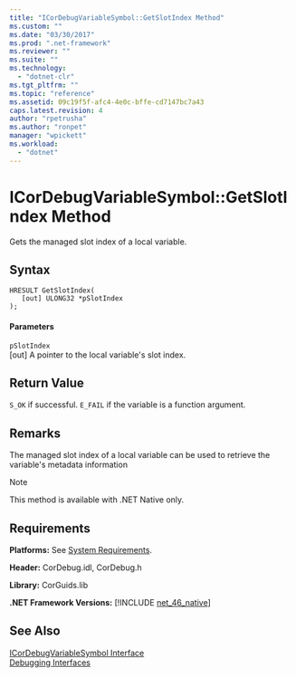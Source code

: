 ```yaml
---
title: "ICorDebugVariableSymbol::GetSlotIndex Method"
ms.custom: ""
ms.date: "03/30/2017"
ms.prod: ".net-framework"
ms.reviewer: ""
ms.suite: ""
ms.technology: 
  - "dotnet-clr"
ms.tgt_pltfrm: ""
ms.topic: "reference"
ms.assetid: 09c19f5f-afc4-4e0c-bffe-cd7147bc7a43
caps.latest.revision: 4
author: "rpetrusha"
ms.author: "ronpet"
manager: "wpickett"
ms.workload: 
  - "dotnet"
---
```

# ICorDebugVariableSymbol::GetSlotIndex Method
Gets the managed slot index of a local variable.  
  
## Syntax  
  
```  
HRESULT GetSlotIndex(  
   [out] ULONG32 *pSlotIndex  
);  
```  
  
#### Parameters  
 `pSlotIndex`  
 [out] A pointer to the local variable's slot index.  
  
## Return Value  
 `S_OK` if successful. `E_FAIL` if the variable is a function argument.  
  
## Remarks  
 The managed slot index of a local variable can be used to retrieve the variable's metadata information  
  
> [!NOTE]
>  This method is available with .NET Native only.  
  
## Requirements  
 **Platforms:** See [System Requirements](../../../../docs/framework/get-started/system-requirements.md).  
  
 **Header:** CorDebug.idl, CorDebug.h  
  
 **Library:** CorGuids.lib  
  
 **.NET Framework Versions:** [!INCLUDE [net_46_native](../../../../includes/net-46-native-md.md)]  
  
## See Also  
 [ICorDebugVariableSymbol Interface](../../../../docs/framework/unmanaged-api/debugging/icordebugvariablesymbol-interface.md)  
 [Debugging Interfaces](../../../../docs/framework/unmanaged-api/debugging/debugging-interfaces.md)
